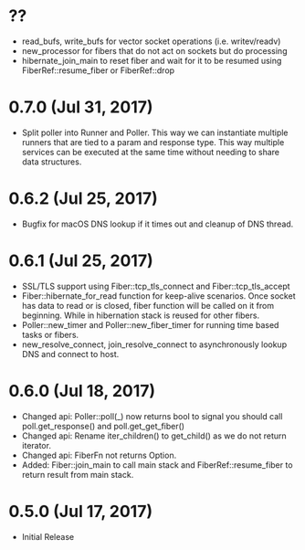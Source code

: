 # ??

* read_bufs, write_bufs for vector socket operations (i.e. writev/readv)
* new_processor for fibers that do not act on sockets but do processing
* hibernate_join_main to reset fiber and wait for it to be resumed using FiberRef::resume_fiber or FiberRef::drop

# 0.7.0 (Jul 31, 2017)

* Split poller into Runner and Poller. This way we can instantiate multiple runners that are tied to a param and response type. This way multiple services can be executed at the same time without needing to share data structures.

# 0.6.2 (Jul 25, 2017)

* Bugfix for macOS DNS lookup if it times out and cleanup of DNS thread.

# 0.6.1 (Jul 25, 2017)

* SSL/TLS support using Fiber::tcp_tls_connect and Fiber::tcp_tls_accept
* Fiber::hibernate_for_read function for keep-alive scenarios. Once socket has data to read or is closed, fiber function will be called on it from beginning. While in hibernation stack is reused for other fibers.
* Poller::new_timer and Poller::new_fiber_timer for running time based tasks or fibers.
* new_resolve_connect, join_resolve_connect to asynchronously lookup DNS and connect to host.

# 0.6.0 (Jul 18, 2017)

* Changed api: Poller::poll(_) now returns bool to signal you should call poll.get_response() and poll.get_get_fiber()
* Changed api: Rename iter_children() to get_child() as we do not return iterator.
* Changed api: FiberFn not returns Option<R>.
* Added: Fiber::join_main to call main stack and FiberRef::resume_fiber to return result from main stack.

# 0.5.0 (Jul 17, 2017)

* Initial Release